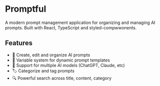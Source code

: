 # Promptful

A modern prompt management application for organizing and managing AI prompts. Built with React, TypeScript and styled-compwwonents.

## Features

- 🎯 Create, edit and organize AI prompts
- 🔄 Variable system for dynamic prompt templates
- 🤖 Support for multiple AI models (ChatGPT, Claude, etc)
- 🏷️ Categorize and tag prompts
- 🔍 Powerful search across title, content, category
